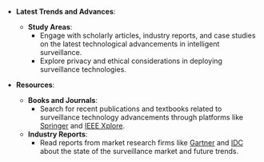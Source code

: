 - **Latest Trends and Advances**:

  - **Study Areas**:
    - Engage with scholarly articles, industry reports, and case studies on the latest technological advancements in intelligent surveillance.
    - Explore privacy and ethical considerations in deploying surveillance technologies.

- **Resources**:
  - **Books and Journals**:
    - Search for recent publications and textbooks related to surveillance technology advancements through platforms like [Springer](https://link.springer.com/) and [IEEE Xplore](https://ieeexplore.ieee.org/).
  - **Industry Reports**:
    - Read reports from market research firms like [Gartner](https://www.gartner.com/en) and [IDC](https://www.idc.com/) about the state of the surveillance market and future trends.
